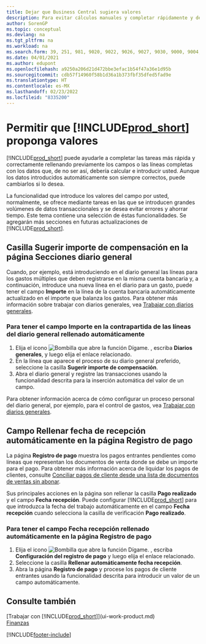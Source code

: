 ```yaml
---
title: Dejar que Business Central sugiera valores
description: Para evitar cálculos manuales y completar rápidamente y de forma precisa las tareas, puede configurar la entrada de datos automática de forma que Business Central rellene los campos seleccionados.
author: SorenGP
ms.topic: conceptual
ms.devlang: na
ms.tgt_pltfrm: na
ms.workload: na
ms.search.form: 39, 251, 981, 9020, 9022, 9026, 9027, 9030, 9000, 9004, 9005, 9018, 9006, 9007, 9010, 9016, 9017
ms.date: 04/01/2021
ms.author: edupont
ms.openlocfilehash: a9250a206d21d472bbe3efac1b54f47a36e1d95b
ms.sourcegitcommit: cdb57f14960f58b1d36a1b373fbf35dfed5fad9e
ms.translationtype: HT
ms.contentlocale: es-MX
ms.lasthandoff: 02/23/2022
ms.locfileid: "8335200"
---
```

# <a name="letting-prod_short-suggest-values"></a>Permitir que [!INCLUDE[prod_short](includes/prod_short.md)] proponga valores
[!INCLUDE[prod_short](includes/prod_short.md)] puede ayudarle a completar las tareas más rápida y correctamente rellenando previamente los campos o las líneas completas con los datos que, de no ser así, debería calcular e introducir usted. Aunque los datos introducidos automáticamente son siempre correctos, puede cambiarlos si lo desea.

La funcionalidad que introduce los valores del campo por usted, normalmente, se ofrece mediante tareas en las que se introducen grandes volúmenes de datos transaccionales y se desea evitar errores y ahorrar tiempo. Este tema contiene una selección de éstas funcionalidades. Se agregarán más secciones en futuras actualizaciones de [!INCLUDE[prod_short](includes/prod_short.md)].

## <a name="the-suggest-balancing-amount-check-box-on-the-general-journal-batches-page"></a>Casilla **Sugerir importe de compensación** en la página **Secciones diario general**
Cuando, por ejemplo, está introduciendo en el diario general las líneas para los gastos múltiples que deben registrarse en la misma cuenta bancaria y, a continuación, introduce una nueva línea en el diario para un gasto, puede tener el campo **Importe** en la línea de la cuenta bancaria automáticamente actualizado en el importe que balanza los gastos. Para obtener más información sobre trabajar con diarios generales, vea [Trabajar con diarios generales](ui-work-general-journals.md).

### <a name="to-have-the-amount-field-on-balancing-general-journal-lines-filled-automatically"></a>Para tener el campo **Importe** en la contrapartida de las líneas del diario general rellenado automáticamente
1. Elija el icono ![Bombilla que abre la función Dígame.](media/ui-search/search_small.png "Dígame qué desea hacer") , escriba **Diarios generales**, y luego elija el enlace relacionado.
2. En la línea que aparece el proceso de su diario general preferido, seleccione la casilla **Sugerir importe de compensación**.
3. Abra el diario general y registre las transacciones usando la funcionalidad descrita para la inserción automática del valor de un campo.       

Para obtener información acerca de cómo configurar un proceso personal del diario general, por ejemplo, para el control de gastos, vea [Trabajar con diarios generales](ui-work-general-journals.md).

## <a name="the-automatically-fill-date-received-field-on-the-payment-registration-page"></a>Campo **Rellenar fecha de recepción automáticamente** en la página **Registro de pago**
La página **Registro de pago** muestra los pagos entrantes pendientes como líneas que representan los documentos de venta donde se debe un importe para el pago. Para obtener más información acerca de liquidar los pagos de clientes, consulte [Conciliar pagos de cliente desde una lista de documentos de ventas sin abonar](receivables-how-reconcile-customer-payments-list-unpaid-sales-documents.md).

Sus principales acciones en la página son rellenar la casilla **Pago realizado** y el campo **Fecha recepción**. Puede configurar [!INCLUDE[prod_short](includes/prod_short.md)] para que introduzca la fecha del trabajo automáticamente en el campo **Fecha recepción** cuando selecciona la casilla de verificación **Pago realizado**.

### <a name="to-have-the-date-received-field-on-the-payment-registration-page-filled-automatically"></a>Para tener el campo **Fecha recepción** rellenado automáticamente en la página **Registro de pago**
1. Elija el icono ![Bombilla que abre la función Dígame.](media/ui-search/search_small.png "Dígame qué desea hacer") , escriba **Configuración del registro de pago** y luego elija el enlace relacionado.
2. Seleccione la casilla **Rellenar automáticamente fecha recepción**.
3. Abra la página **Registro de pago** y procese los pagos de cliente entrantes usando la funcionalidad descrita para introducir un valor de un campo automáticamente.

## <a name="see-also"></a>Consulte también
[Trabajar con [!INCLUDE[prod_short](includes/prod_short.md)]](ui-work-product.md)  
[Finanzas](finance.md)


[!INCLUDE[footer-include](includes/footer-banner.md)]